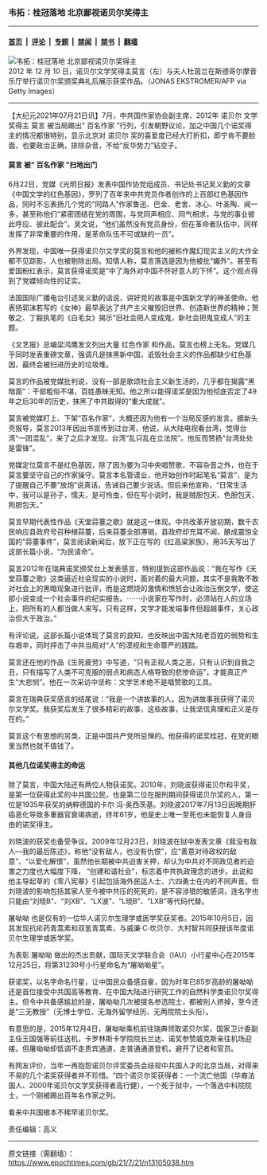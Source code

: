 ### 韦拓：桂冠落地 北京鄙视诺贝尔奖得主

---

#### [首页](../../../..?n13105038) &nbsp;|&nbsp; [评论](../../../../../epoch-comment?n13105038) &nbsp;|&nbsp; [专题](../../../../../epoch-special?n13105038) &nbsp;|&nbsp; [禁闻](../../../../../epoch-news?n13105038) &nbsp;|&nbsp; [禁书](../../../../../books?n13105038) &nbsp;|&nbsp; [翻墙](https://github.com/gfw-breaker/nogfw/blob/master/README.md?n13105038)


<div><img alt="韦拓：桂冠落地 北京鄙视诺贝尔奖得主" class="attachment-djy_600_400 size-djy_600_400 wp-post-image" src="https://i.epochtimes.com/assets/uploads/2021/07/id13105043-GettyImages-158090190@1200x1200-600x400.jpg"/>
<div class="caption">
 2012 年 12 月 10 日，诺贝尔文学奖得主莫言（左）与夫人杜茵兰在斯德哥尔摩音乐厅举行诺贝尔奖颁奖典礼后展示获奖作品。（JONAS EKSTROMER/AFP via Getty Images）
</div></div><hr/><div class="post_content" id="artbody" itemprop="articleBody">
 <!-- article content begin -->
 <p>
  【大纪元2021年07月21日讯】7月，中共国作家协会副主席、2012年
  <ok href="https://www.epochtimes.com/gb/tag/%E8%AF%BA%E8%B4%9D%E5%B0%94.html">
   诺贝尔
  </ok>
  文学奖得主
  <ok href="https://www.epochtimes.com/gb/tag/%E8%8E%AB%E8%A8%80.html">
   莫言
  </ok>
  被当局踢出“
  <ok href="https://www.epochtimes.com/gb/tag/%E7%99%BE%E5%90%8D%E4%BD%9C%E5%AE%B6.html">
   百名作家
  </ok>
  ”行列，引发朝野议论，加之中国几个诺奖得主的情况都很特别，显示北京对
  <ok href="https://www.epochtimes.com/gb/tag/%E8%AF%BA%E8%B4%9D%E5%B0%94.html">
   诺贝尔
  </ok>
  奖的喜爱度已经大打折扣，即宁肯不要脸面，也要政治正确，排除杂音，不给“反华势力”钻空子。
 </p>
 <h4>
  <ok href="https://www.epochtimes.com/gb/tag/%E8%8E%AB%E8%A8%80.html">
   莫言
  </ok>
  被“
  <ok href="https://www.epochtimes.com/gb/tag/%E7%99%BE%E5%90%8D%E4%BD%9C%E5%AE%B6.html">
   百名作家
  </ok>
  ”扫地出门
 </h4>
 <p>
  6月22日，党媒《光明日报》发表中国作协党组成员、书记处书记吴义勤的文章《中国文学的红色基因》，罗列了百年来中共党员作者创作的上百部红色基因作品，同时不忘表扬几个党的“同路人”作家鲁迅、巴金、老舍、冰心、叶圣陶、闻一多，甚至称他们“紧密团结在党的周围，与党同声相应、同气相求，与党的事业彼此呼应、彼此配合”。吴文说，“他们虽然没有党员身份，但在革命者队伍中，同样发挥了非常重要的作用，是革命队伍不可或缺的一员”。
 </p>
 <p>
  外界发现，中国唯一获得诺贝尔文学奖的莫言和他的被称作魔幻现实主义的大作全都不见踪影，人也被剔除出局。知情人称，莫言落选是因为他被批“媚外”。甚至有爱国粉红表示，莫言获得诺奖是“中了海外对中国不怀好意人的下怀”。这个观点得到了党媒倾向性的证实。
 </p>
 <p>
  法国国际广播电台引述吴义勤的话说，讲好党的故事是中国新文学的神圣使命。他表扬郭沫若写的《女神》最早表达了共产主义摧毁旧世界、创造新世界的精神；贺敬之、丁毅执笔的《白毛女》揭示“旧社会把人变成鬼，新社会把鬼变成人”的主题。
 </p>
 <p>
  《文艺报》总编梁鸿鹰发文列出大量
  <ok href="https://www.epochtimes.com/gb/tag/%E7%BA%A2%E8%89%B2%E4%BD%9C%E5%AE%B6.html">
   红色作家
  </ok>
  和作品，莫言也榜上无名。党媒几乎同时发表重磅文章，强调凡是抹黑新中国，诋毁社会主义的作品都缺少红色基因，最终会被扫进历史的垃圾堆。
 </p>
 <p>
  莫言的作品被党媒批判说，没有一部是歌颂社会主义新生活的，几乎都在揭露“黑暗面”：干部粗俗不堪，百姓愚昧无知。他之所以能得诺奖是因为他彻底否定了49年之后30年的历史，抹黑了中共取得的“重大成就”。
 </p>
 <p>
  莫言被党媒盯上、下架“百名作家”，大概还因为他有一个当局反感的发言。据新头壳报导，莫言2013年因出书宣传到过台湾，他说，从大陆电视看台湾，觉得台湾“一团混乱”，来了之后才发现，台湾“乱只乱在立法院”。他反而赞扬“台湾处处是雷锋”。
 </p>
 <p>
  党媒定位莫言不是红色基因，除了因为要为习中央唱赞歌，不容杂音之外，也在于莫言要坚守自己的作家操守。莫言本名管谟业，他开始创作时起笔名“莫言”，是为了提醒自己不要“放炮”说真话，告诫自己要少说话。但后来他宣称，“日常生活中，我可以是孙子，懦夫，是可怜虫，但在写小说时，我是贼胆包天、色胆包天、狗胆包天。”
 </p>
 <p>
  莫言早期代表性作品《天堂蒜薹之歌》就是这一体现。中共改革开放初期，数千农民响应县政府号召种植蒜薹，后来蒜薹全部滞销，县政府却充耳不闻，酿成震惊全国的“蒜薹事件”，莫言阅读新闻后，放下正在写的《红高粱家族》，用35天写出了这部长篇小说，“为民请命”。
 </p>
 <p>
  莫言2012年在瑞典诺奖颁奖台上发表感言，特别提到这部作品说：“我在写作《天堂蒜薹之歌》这类逼近社会现实的小说时，面对着的最大问题，其实不是我敢不敢对社会上的黑暗现象进行批评，而是这燃烧的激情和愤怒会让政治压倒文学，使这部小说变成一个社会事件的纪实报告。⋯⋯小说家在写作时，必须站在人的立场上，把所有的人都当做人来写。只有这样，文学才能发端事件但超越事件，关心政治但大于政治。”
 </p>
 <p>
  有评论说，这部长篇小说体现了莫言的良知，也反映出中国大陆老百姓的弱势和生存艰辛，同时抨击了中共当局对“人”的漠视和生命尊严的践踏。
 </p>
 <p>
  莫言还在他的作品《生死疲劳》中写道，“只有正视人类之恶，只有认识到自我之丑，只有描写了人类不可克服的弱点和病态人格导致的悲惨命运”，才能真正产生“大悲悯”。他在一次采访中坚称：文学艺术绝不是唱赞歌的工具。
 </p>
 <p>
  莫言在瑞典获奖感言的结尾说：“我是一个讲故事的人。因为讲故事我获得了诺贝尔文学奖。我获奖后发生了很多精彩的故事，这些故事，让我坚信真理和正义是存在的。”
 </p>
 <p>
  莫言这个有思想的另类，正是中国共产党所忌惮的。他获得的诺奖桂冠，在党的眼里当然也就不值钱了。
 </p>
 <h4>
  其他几位诺奖得主的命运
 </h4>
 <p>
  除了莫言，中国大陆还有两位人物获诺奖。2010年，刘晓波获得诺贝尔和平奖，是第一位获得此奖的中共国公民，也是第二位在服刑期间获得诺贝尔奖的人，第一位是1935年获奖的纳粹德国的卡尔·冯·奥西茨基。刘晓波2017年7月13日因晚期肝癌恶化导致多重器官衰竭病逝，终年61岁，他是史上唯一至死也未能恢复人身自由的诺奖得主。
 </p>
 <p>
  刘晓波的获奖也备受争议。2009年12月23日，刘晓波在狱中发表文章《我没有敌人—我的最后陈述》，称他“没有敌人，也没有仇恨”，应“善意对待政权的敌意”、“以爱化解恨”，虽然他长期被中共迫害关押，却认为中共对不同政见者的迫害之力度也大幅度下降， “创建和谐社会”，标志着中共执政理念的进步。此说和他主导起草的《零八宪章》引起包括海外民运人士、六四勇士在内的不同声音。但刘晓波的影响包括其家人至今被中共压的死死的，是不容涉猎的敏感词，连名字也只能由“刘晓B”、“刘XB”、“LX波”、“L晓B”、“LXB”等代码代替。
 </p>
 <p>
  <ok href="https://www.epochtimes.com/gb/tag/%E5%B1%A0%E5%91%A6%E5%91%A6.html">
   屠呦呦
  </ok>
  也是仅有的一位华人诺贝尔生理学或医学奖获奖者。2015年10月5日，因其发现抗疟药青蒿素和双氢青蒿素，与威廉·C·坎贝尔、大村智共同获授该年度诺贝尔生理学或医学奖。
 </p>
 <p>
  为表彰
  <ok href="https://www.epochtimes.com/gb/tag/%E5%B1%A0%E5%91%A6%E5%91%A6.html">
   屠呦呦
  </ok>
  做出的杰出贡献，国际天文学联合会（IAU）小行星中心在2015年12月25日，将第31230号小行星命名为“屠呦呦星”。
 </p>
 <p>
  获诺奖，以名字命名行星，让中国民众备感自豪，因为时年已85岁高龄的屠呦呦还是首位接受中共国高等教育、在中国大陆进行研究工作的自然科学类诺贝尔奖得主。但令中共备感尴尬的是，屠呦呦几次被提名参选院士，都被别人挤掉，至今还是“三无教授”（无博士学位、无海外留学经历、无两院院士头衔）。
 </p>
 <p>
  有意思的是，2015年12月4日，屠呦呦乘机前往瑞典领取诺贝尔奖，国家卫计委副主任王国强等前往送机，卡罗林斯卡学院院长兰达、诺奖参赞威克斯亲往机场迎接。但屠呦呦却低调不走贵宾通道，走普通通道登机，避开了记者和官员。
 </p>
 <p>
  有网友评价，当年一再抱怨诺贝尔评奖委员会歧视中共国人才的北京当局，对得来不易的几个诺奖获得者并不珍惜。“四个诺贝尔奖获得者：一个流亡他国（华裔法国人、2000年诺贝尔文学奖获得者高行健），一个死于狱中，一个落选中科院院士，一个刚被踢出百年名作家之列。
 </p>
 <p>
  看来中共国根本不稀罕诺贝尔奖。
 </p>
 <p>
  责任编辑：高义
 </p>
 <!-- article content end -->
 <div id="below_article_ad">
 </div>
</div>


---

原文链接（需翻墙）：https://www.epochtimes.com/gb/21/7/21/n13105038.htm